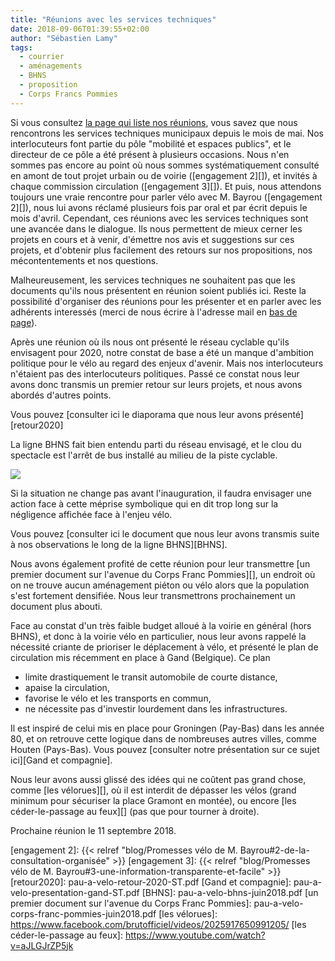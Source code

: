 ```yaml
---
title: "Réunions avec les services techniques"
date: 2018-09-06T01:39:55+02:00
author: "Sébastien Lamy"
tags:  
  - courrier
  - aménagements
  - BHNS
  - proposition
  - Corps Francs Pommies
---
```


Si vous consultez [la page qui liste nos réunions][], vous savez que nous
rencontrons les services techniques municipaux depuis le mois de mai.  Nos
interlocuteurs font partie du pôle "mobilité et espaces publics", et le
directeur de ce pôle a été présent à plusieurs occasions. Nous n'en sommes pas
encore au point où nous sommes systématiquement consulté en amont de tout projet
urbain ou de voirie ([engagement 2][]), et invités à chaque commission
circulation ([engagement 3][]). Et puis, nous attendons toujours une vraie
rencontre pour parler vélo avec M. Bayrou ([engagement 2][]), nous lui avons
réclamé plusieurs fois par oral et par écrit depuis le mois d'avril. Cependant,
ces réunions avec les services techniques sont une avancée dans le dialogue. Ils
nous permettent de mieux cerner les projets en cours et à venir, d'émettre nos
avis et suggestions sur ces projets, et d'obtenir plus facilement des retours sur 
nos propositions, nos mécontentements et nos questions.

Malheureusement, les services techniques ne souhaitent pas que les documents
qu'ils nous présentent en réunion soient publiés ici. Reste la possibilité
d'organiser des réunions pour les présenter et en parler avec les adhérents
interessés (merci de nous écrire à l'adresse mail en [bas de page](#footer)).

Après une réunion où ils nous ont présenté le réseau cyclable qu'ils envisagent
pour 2020, notre constat de base a été un manque d'ambition politique pour le
vélo au regard des enjeux d'avenir. Mais nos interlocuteurs n'étaient pas des
interlocuteurs politiques. Passé ce constat nous leur avons donc transmis un
premier retour sur leurs projets, et nous avons abordés d'autres points.

Vous pouvez [consulter ici le diaporama que nous leur avons présenté][retour2020]

La ligne BHNS fait bien entendu parti du réseau envisagé, et le clou du spectacle 
est l'arrêt de bus installé au milieu de la piste cyclable. 

![](piste-arret_bus.jpg)

Si la situation ne  change pas avant l'inauguration, il faudra envisager une
action face à cette méprise symbolique qui en dit trop long sur la négligence
affichée face à l'enjeu vélo.

Vous pouvez [consulter ici le document que nous leur avons transmis suite à nos
observations le long de la ligne BHNS][BHNS].

Nous avons également profité de cette réunion pour leur transmettre [un premier
document sur l'avenue du Corps Franc Pommies][], un endroit où on ne trouve aucun
aménagement piéton ou vélo alors que la population s'est fortement densifiée.
Nous leur transmettrons prochainement un document plus abouti.

Face au constat d'un très faible budget alloué à la voirie en général (hors
BHNS), et donc à la voirie vélo en particulier, nous leur avons rappelé la
nécessité criante de prioriser le déplacement à vélo, et présenté le plan de
circulation mis récemment en place à Gand (Belgique). Ce plan

* limite drastiquement le transit automobile de courte distance,
* apaise la circulation,
* favorise le vélo et les transports en commun,
* ne nécessite pas d'investir lourdement dans les infrastructures.

Il est inspiré de celui mis en place pour Groningen (Pay-Bas) dans les année 80,
et on retrouve cette logique dans de nombreuses autres villes, comme Houten
(Pays-Bas). Vous pouvez [consulter notre présentation sur ce sujet ici][Gand et compagnie].


Nous leur avons aussi glissé des idées qui ne coûtent pas grand chose, comme
[les vélorues][], où il est interdit de dépasser les vélos (grand minimum pour
sécuriser la place Gramont en montée), ou encore [les céder-le-passage au
feux][] (pas que pour tourner à droite).

Prochaine réunion le 11 septembre 2018.


[la page qui liste nos réunions]: /ca/2018/#reunions
[engagement 2]: {{< relref "blog/Promesses vélo de M. Bayrou#2-de-la-consultation-organisée" >}}
[engagement 3]: {{< relref "blog/Promesses vélo de M. Bayrou#3-une-information-transparente-et-facile" >}} 
[retour2020]: pau-a-velo-retour-2020-ST.pdf
[Gand et compagnie]: pau-a-velo-presentation-gand-ST.pdf
[BHNS]: pau-a-velo-bhns-juin2018.pdf
[un premier document sur l'avenue du Corps Franc Pommies]: pau-a-velo-corps-franc-pommies-juin2018.pdf
[les vélorues]: https://www.facebook.com/brutofficiel/videos/2025917650991205/
[les céder-le-passage au feux]: https://www.youtube.com/watch?v=aJLGJrZP5jk
